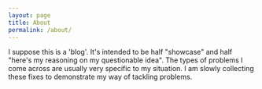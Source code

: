 ```yaml
---
layout: page
title: About
permalink: /about/
---
```


I suppose this is a 'blog'. It's intended to be half "showcase" and half "here's my reasoning on my questionable idea".  The types of problems I come across are usually very specific to my situation. I am slowly collecting these fixes to demonstrate my way of tackling problems.
